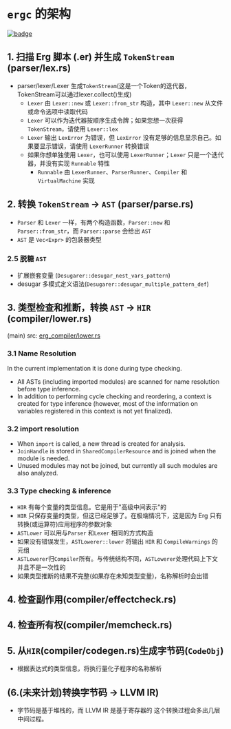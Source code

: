 # `ergc` 的架构

[![badge](https://img.shields.io/endpoint.svg?url=https%3A%2F%2Fgezf7g7pd5.execute-api.ap-northeast-1.amazonaws.com%2Fdefault%2Fsource_up_to_date%3Fowner%3Derg-lang%26repos%3Derg%26ref%3Dmain%26path%3Ddoc/EN/compiler/architecture.md%26commit_hash%3Deb5b9c4946152acaecc977f47062958ce4e774a2)](https://gezf7g7pd5.execute-api.ap-northeast-1.amazonaws.com/default/source_up_to_date?owner=erg-lang&repos=erg&ref=main&path=doc/EN/compiler/architecture.md&commit_hash=eb5b9c4946152acaecc977f47062958ce4e774a2)

## 1. 扫描 Erg 脚本 (.er) 并生成 `TokenStream` (parser/lex.rs)

* parser/lexer/Lexer 生成`TokenStream`(这是一个Token的迭代器，TokenStream可以通过lexer.collect()生成)
  * `Lexer` 由 `Lexer::new` 或 `Lexer::from_str` 构造，其中 `Lexer::new` 从文件或命令选项中读取代码
  * `Lexer` 可以作为迭代器按顺序生成令牌；如果您想一次获得 `TokenStream`，请使用 `Lexer::lex`
  * `Lexer` 输出 `LexError` 为错误，但 `LexError` 没有足够的信息显示自己。如果要显示错误，请使用 `LexerRunner` 转换错误
  * 如果你想单独使用 `Lexer`，也可以使用 `LexerRunner`；`Lexer` 只是一个迭代器，并没有实现 `Runnable` 特性
    * `Runnable` 由 `LexerRunner`、`ParserRunner`、`Compiler` 和 `VirtualMachine` 实现

## 2. 转换 `TokenStream` -> `AST` (parser/parse.rs)

* `Parser` 和 `Lexer` 一样，有两个构造函数，`Parser::new` 和 `Parser::from_str`，而 `Parser::parse` 会给出 `AST`
* `AST` 是 `Vec<Expr>` 的包装器类型

### 2.5 脱糖 `AST`

* 扩展嵌套变量 (`Desugarer::desugar_nest_vars_pattern`)
* desugar 多模式定义语法(`Desugarer::desugar_multiple_pattern_def`)

## 3. 类型检查和推断，转换 `AST` -> `HIR` (compiler/lower.rs)

(main) src: [erg_compiler/lower.rs](../../../crates/erg_compiler/lower.rs)

### 3.1 Name Resolution

In the current implementation it is done during type checking.

* All ASTs (including imported modules) are scanned for name resolution before type inference.
* In addition to performing cycle checking and reordering, a context is created for type inference (however, most of the information on variables registered in this context is not yet finalized).

### 3.2 import resolution

* When `import` is called, a new thread is created for analysis.
* `JoinHandle` is stored in `SharedCompilerResource` and is joined when the module is needed.
* Unused modules may not be joined, but currently all such modules are also analyzed.

### 3.3 Type checking & inference

* `HIR` 有每个变量的类型信息。它是用于"高级中间表示"的
* `HIR` 只保存变量的类型，但这已经足够了。在极端情况下，这是因为 Erg 只有转换(或运算符)应用程序的参数对象
* `ASTLower` 可以用与`Parser` 和`Lexer` 相同的方式构造
* 如果没有错误发生，`ASTLowerer::lower` 将输出 `HIR` 和 `CompileWarnings` 的元组
* `ASTLowerer`归`Compiler`所有。与传统结构不同，`ASTLowerer`处理代码上下文并且不是一次性的
* 如果类型推断的结果不完整(如果存在未知类型变量)，名称解析时会出错

## 4. 检查副作用(compiler/effectcheck.rs)

## 4. 检查所有权(compiler/memcheck.rs)

## 5. 从`HIR`(compiler/codegen.rs)生成字节码(`CodeObj`)

* 根据表达式的类型信息，将执行量化子程序的名称解析

## (6.(未来计划)转换字节码 -> LLVM IR)

* 字节码是基于堆栈的，而 LLVM IR 是基于寄存器的
  这个转换过程会多出几层中间过程。
